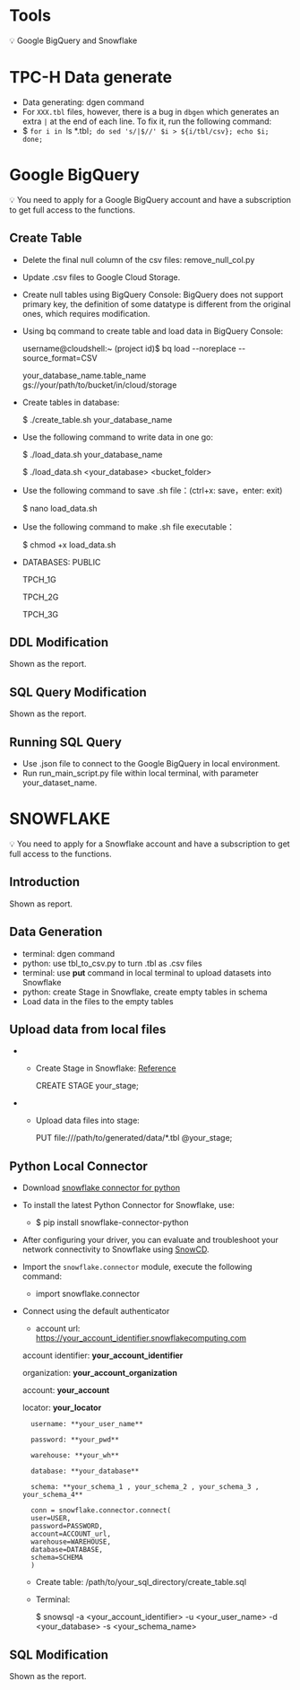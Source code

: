 # Tools

<aside>
💡 Google BigQuery and Snowflake

</aside>

# TPC-H Data generate

- Data generating: dgen command
- For `XXX.tbl` files, however, there is a bug in `dbgen` which generates an extra `|` at the end of each line. To fix it, run the following command:
- $ `for i in `ls *.tbl`; do sed 's/|$//' $i > ${i/tbl/csv}; echo $i; done;`

# Google BigQuery

<aside>
💡 You need to apply for a Google BigQuery account and have a subscription to get full access to the functions.

</aside>

## Create Table

- Delete the final null column of the csv files: remove_null_col.py

- Update .csv files to Google Cloud Storage.

- Create null tables using BigQuery Console: BigQuery does not support primary key, the definition of some datatype is different from the original ones, which requires modification.

- Using bq command to create table and load data in BigQuery Console:

  username@cloudshell:~ (project id)$ bq load --noreplace --source_format=CSV

  your_database_name.table_name gs://your/path/to/bucket/in/cloud/storage

- Create tables in database:

	$ ./create_table.sh your_database_name

- Use the following command to write data in one go:

	$ ./load_data.sh your_database_name

	$ ./load_data.sh <your_database> <bucket_folder> 

- Use the following command to save .sh file：(ctrl+x: save，enter: exit)

	$ nano load_data.sh

- Use the following command to make .sh file executable：

	$ chmod +x load_data.sh

- DATABASES:
	PUBLIC
	
	TPCH_1G
	
	TPCH_2G
	
	TPCH_3G

## DDL Modification

Shown as the report.

## SQL Query Modification

Shown as the report.

## Running SQL Query

- Use .json file to connect to the Google BigQuery in local environment.
- Run run_main_script.py file within local terminal, with parameter your_dataset_name.

# SNOWFLAKE

💡 You need to apply for a Snowflake account and have a subscription to get full access to the functions.

## Introduction

Shown as report.

## Data Generation

- terminal: dgen command
- python: use tbl_to_csv.py to turn .tbl as .csv files
- terminal: use **put** command in local terminal to upload datasets into Snowflake
- python: create Stage in Snowflake, create empty tables in schema
- Load data in the files to the empty tables

## Upload data from local files

- - Create Stage in Snowflake: [Reference](https://docs.snowflake.com/en/sql-reference/sql/create-stage)

	CREATE STAGE your_stage;

- - Upload data files into stage:

	PUT file:///path/to/generated/data/*.tbl @your_stage;

## Python Local Connector

- Download [snowflake connector for python](https://docs.snowflake.com/developer-guide/python-connector/python-connector)
- To install the latest Python Connector for Snowflake, use:
    - $ pip install snowflake-connector-python
- After configuring your driver, you can evaluate and troubleshoot your network connectivity to Snowflake using [SnowCD](https://docs.snowflake.com/en/user-guide/snowcd).
- Import the `snowflake.connector` module, execute the following command:
    - import snowflake.connector
- Connect using the default authenticator
    - account url: https://your_account_identifier.snowflakecomputing.com

	account identifier: **your_account_identifier**

	organization: **your_account_organization**

	account: **your_account**

	locator: **your_locator**

        username: **your_user_name**

        password: **your_pwd**

        warehouse: **your_wh**

        database: **your_database**

        schema: **your_schema_1 , your_schema_2 , your_schema_3 , your_schema_4**
        
        conn = snowflake.connector.connect(
        user=USER,
        password=PASSWORD,
        account=ACCOUNT_url,
        warehouse=WAREHOUSE,
        database=DATABASE,
        schema=SCHEMA
        )
        
    - Create table: /path/to/your_sql_directory/create_table.sql
    - Terminal:
    
    	$ snowsql -a <your_account_identifier> -u <your_user_name> -d <your_database> -s <your_schema_name>
    
## SQL Modification

Shown as the report.
